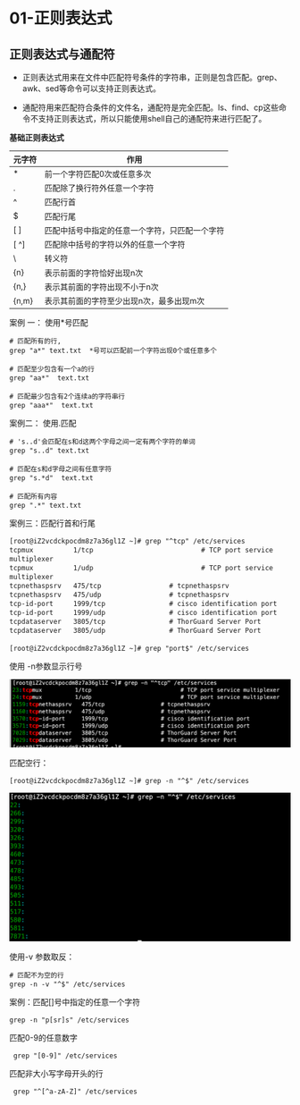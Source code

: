 # 01-正则表达式


## 正则表达式与通配符


- 正则表达式用来在文件中匹配符号条件的字符串，正则是包含匹配。grep、awk、sed等命令可以支持正则表达式。

- 通配符用来匹配符合条件的文件名，通配符是完全匹配。ls、find、cp这些命令不支持正则表达式，所以只能使用shell自己的通配符来进行匹配了。



**基础正则表达式**

| 元字符  |                   作用                   |
| ------ | --------------------------------------- |
| *      | 前一个字符匹配0次或任意多次                 |
| .      | 匹配除了换行符外任意一个字符                |
| ^      | 匹配行首                                  |
| $      | 匹配行尾                                  |
| [ ]    | 匹配中括号中指定的任意一个字符，只匹配一个字符 |
| [ ^]   | 匹配除中括号的字符以外的任意一个字符          |
| \      | 转义符                                   |
| \{n\}  | 表示前面的字符恰好出现n次                   |
| \{n,\} | 表示其前面的字符出现不小于n次               |
| \{n,m} | 表示其前面的字符至少出现n次，最多出现m次      |


案例 一： 使用*号匹配

```
# 匹配所有的行,
grep "a*" text.txt  *号可以匹配前一个字符出现0个或任意多个

# 匹配至少包含有一个a的行
grep "aa*"  text.txt

# 匹配最少包含有2个连续a的字符串行
grep "aaa*"  text.txt
```


案例二： 使用.匹配

```
# 's..d'会匹配在s和d这两个字母之间一定有两个字符的单词
grep "s..d" text.txt

# 匹配在s和d字母之间有任意字符
grep "s.*d"  text.txt

# 匹配所有内容
grep ".*" text.txt
```


案例三：匹配行首和行尾

```
[root@iZ2vcdckpocdm8z7a36gl1Z ~]# grep "^tcp" /etc/services 
tcpmux          1/tcp                           # TCP port service multiplexer
tcpmux          1/udp                           # TCP port service multiplexer
tcpnethaspsrv   475/tcp                 # tcpnethaspsrv
tcpnethaspsrv   475/udp                 # tcpnethaspsrv
tcp-id-port     1999/tcp                # cisco identification port
tcp-id-port     1999/udp                # cisco identification port
tcpdataserver   3805/tcp                # ThorGuard Server Port
tcpdataserver   3805/udp                # ThorGuard Server Port

[root@iZ2vcdckpocdm8z7a36gl1Z ~]# grep "port$" /etc/services 
```

使用 -n参数显示行号

![](_v_images/20201223160621753_1664449202.png)


匹配空行：

```
[root@iZ2vcdckpocdm8z7a36gl1Z ~]# grep -n "^$" /etc/services 
```
![](_v_images/20201223160737245_1275752192.png)


使用-v 参数取反：

```
# 匹配不为空的行
grep -n -v "^$" /etc/services 
```


案例：匹配[]号中指定的任意一个字符

```
grep -n "p[sr]s" /etc/services 
```

匹配0-9的任意数字
```
 grep "[0-9]" /etc/services 
```

匹配非大小写字母开头的行
```
 grep "^[^a-zA-Z]" /etc/services 
```

